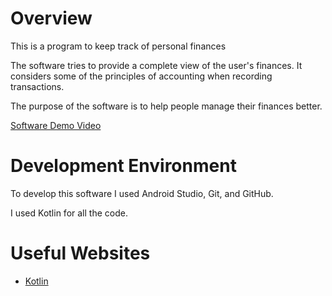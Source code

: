 # Overview

This is a program to keep track of personal finances

The software tries to provide a complete view of the user's finances. It considers some of the principles of accounting when recording transactions.

The purpose of the software is to help people manage their finances better.

[Software Demo Video](https://youtu.be/1zRDczghcLs)

# Development Environment

To develop this software I used Android Studio, Git, and GitHub.

I used Kotlin for all the code.

# Useful Websites

- [Kotlin](https://kotlinlang.org/docs/data-classes.html)
